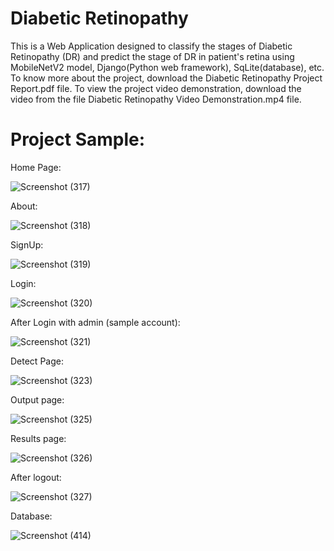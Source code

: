 # Diabetic Retinopathy
This is a Web Application designed to classify the stages of Diabetic Retinopathy (DR) and predict the stage of DR in patient's retina using MobileNetV2 model, Django(Python web framework), SqLite(database), etc.
To know more about the project, download the Diabetic Retinopathy Project Report.pdf file.
To view the project video demonstration, download the video from the file Diabetic Retinopathy Video Demonstration.mp4 file.

# Project Sample:
Home Page:

![Screenshot (317)](https://user-images.githubusercontent.com/92878802/219941310-ac6fd643-8814-4a1d-9fe7-8f44596fe5bd.png)

About:

![Screenshot (318)](https://user-images.githubusercontent.com/92878802/219941339-002ad373-6a82-4827-9c4d-8bc77fc8aabd.png)

SignUp:

![Screenshot (319)](https://user-images.githubusercontent.com/92878802/219941346-549be7d2-e112-494e-98ca-d42fde0705a8.png)

Login:

![Screenshot (320)](https://user-images.githubusercontent.com/92878802/219941348-92e6c48b-dadd-459a-a5a1-585c4c768fab.png)

After Login with admin (sample account):

![Screenshot (321)](https://user-images.githubusercontent.com/92878802/219941648-6337214c-d9bf-4097-bfba-2445a90a3fa9.png)

Detect Page:

![Screenshot (323)](https://user-images.githubusercontent.com/92878802/219941387-d06daf8f-5e83-4f0a-a7c0-e10053cc34dd.png)

Output page:

![Screenshot (325)](https://user-images.githubusercontent.com/92878802/219941395-aa23b985-185b-4786-a7bc-9a216e94a95e.png)

Results page:

![Screenshot (326)](https://user-images.githubusercontent.com/92878802/219941404-0c9d2273-3e94-4a98-ae92-f898c7de51a3.png)

After logout:

![Screenshot (327)](https://user-images.githubusercontent.com/92878802/219941416-b20aa682-069d-410c-9a82-9ab5bf88259c.png)

Database:

![Screenshot (414)](https://user-images.githubusercontent.com/92878802/219941854-192902d0-8f9e-4d5f-9e3e-fb7ff2c304c9.png)

